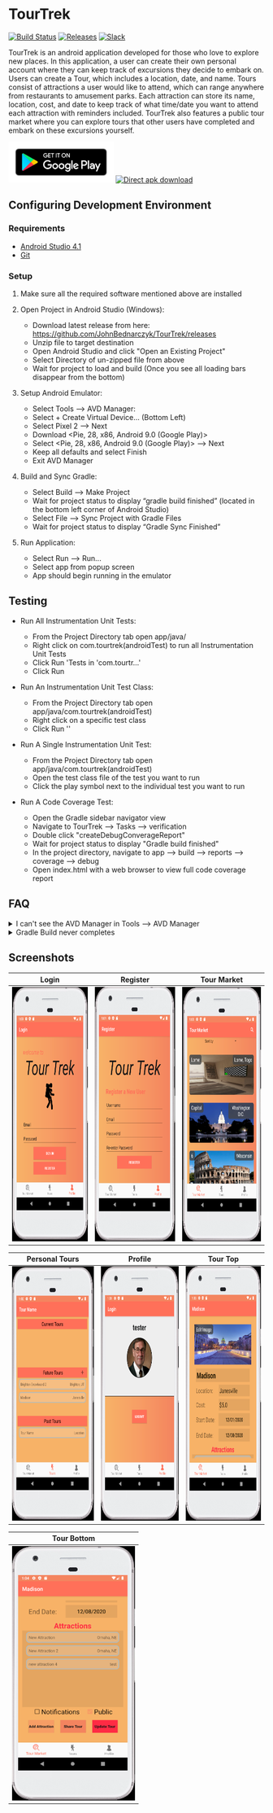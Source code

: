 # TourTrek

[![Build Status](https://github.com/JohnBednarczyk/TourTrek/workflows/android-feature/badge.svg)](https://github.com/JohnBednarczyk/TourTrek/actions) [![Releases](https://img.shields.io/github/v/release/JohnBednarczyk/TourTrek)](https://github.com/JohnBednarczyk/TourTrek/releases/latest) [![Slack](https://img.shields.io/badge/slack-join-e01563.svg)](https://f20-cs506.slack.com/archives/G01A7TE27TR)


TourTrek is an android application developed for those who love to explore new places. In this application, a user can create their own personal account where they can keep track of excursions they decide to embark on. Users can create a Tour, which includes a location, date, and name. Tours consist of attractions a user would like to attend, which can range anywhere from restaurants to amusement parks. Each attraction can store its name, location, cost, and date to keep track of what time/date you want to attend each attraction with reminders included. TourTrek also features a public tour market where you can explore tours that other users have completed and embark on these excursions yourself.

[<img src=".github/assets/google-play-badge.png"
      alt="Get it on Google Play"
      height="80">](https://play.google.com/store)
[<img src="https://yt3dl.net/images/apk-download-badge.png"
      alt="Direct apk download"
      height="80">](https://github.com/JohnBednarczyk/TourTrek/releases)


## Configuring Development Environment

### Requirements

- [Android Studio 4.1](https://developer.android.com/studio/index.html)
- [Git](https://git-scm.com/downloads)

### Setup

1. Make sure all the required software mentioned above are installed

2. Open Project in Android Studio (Windows):
    * Download latest release from here: https://github.com/JohnBednarczyk/TourTrek/releases
    * Unzip file to target destination
    * Open Android Studio and click "Open an Existing Project"
    * Select Directory of un-zipped file from above
    * Wait for project to load and build (Once you see all loading bars disappear from the bottom)
      
3. Setup Android Emulator:
    * Select Tools --> AVD Manager:
    * Select + Create Virtual Device... (Bottom Left)
    * Select Pixel 2 --> Next
    * Download <Pie, 28, x86, Android 9.0 (Google Play)>
    * Select <Pie, 28, x86, Android 9.0 (Google Play)> --> Next
    * Keep all defaults and select Finish
    * Exit AVD Manager
    
4. Build and Sync Gradle:
    * Select Build --> Make Project
    * Wait for project status to display “gradle build finished” (located in the bottom left corner of Android Studio)
    * Select File --> Sync Project with Gradle Files
    * Wait for project status to display “Gradle Sync Finished”

5. Run Application:
    * Select Run --> Run...
    * Select app from popup screen
    * App should begin running in the emulator
     
## Testing
* Run All Instrumentation Unit Tests:
    * From the Project Directory tab open app/java/
    * Right click on com.tourtrek(androidTest) to run all Instrumentation Unit Tests
    * Click Run 'Tests in 'com.tourtr...'
    * Click Run
    
* Run An Instrumentation Unit Test Class:
    * From the Project Directory tab open app/java/com.tourtrek(androidTest)
    * Right click on a specific test class
    * Click Run '<Name of class>'
    
* Run A Single Instrumentation Unit Test:
    * From the Project Directory tab open app/java/com.tourtrek(androidTest)
    * Open the test class file of the test you want to run
    * Click the play symbol next to the individual test you want to run

* Run A Code Coverage Test:
    * Open the Gradle sidebar navigator view
    * Navigate to TourTrek --> Tasks --> verification
    * Double click "createDebugConverageReport"
    * Wait for project status to display "Gradle build finished"
    * In the project directory, navigate to app --> build --> reports --> coverage --> debug
    * Open index.html with a web browser to view full code coverage report

## FAQ

<details>
  <summary>I can't see the AVD Manager in Tools --> AVD Manager</summary>
  <p>
   This is because when you unzipped the release zip file, you added an additional folder on top of the app folder. When you import the project, it should show the android icon next to the folder like so:

<img src=".github/assets/android_app_folder_icon.PNG"
      alt="Android App Folder Icon"
      height="30">

By selecting a folder with this icon, you will correctly import the project

Also keep in mind that once you import a project, regardless of whether or not it was successful, android studio will convert it into an android project and give that folder the icon above, giving you a false positive
      </p>
</details>

<details>
  <summary>Gradle Build never completes</summary>
  <p>Restart Android Studio</p>
</details>

## Screenshots

| Login | Register | Tour Market |
|:-:|:-:|:-:|
| <img src=".github/assets/screenshots/Login-Screen.PNG" alt="Login" height="500"> | <img src=".github/assets/screenshots/Registration-Screen.PNG" alt="Registration" height="500"> | <img src=".github/assets/screenshots/Tour-Market-Screen.PNG" alt="Tour Market" height="500"> |

| Personal Tours | Profile | Tour Top |
|:-:|:-:|:-:|
| <img src=".github/assets/screenshots/Personal-Tours-Screen.PNG" alt="Personal Tours" height="500"> | <img src=".github/assets/screenshots/Profile-Screen.PNG" alt="Profile" height="500"> | <img src=".github/assets/screenshots/Tour-Screen-1.PNG" alt="Tour Top" height="500"> |

| Tour Bottom |
|:-:|
| <img src=".github/assets/screenshots/Tour-Screen-2.PNG" alt="Tour Bottom" height="500"> |

